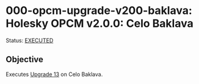 # 000-opcm-upgrade-v200-baklava: Holesky OPCM v2.0.0: Celo Baklava

Status: [EXECUTED]()

## Objective

Executes [Upgrade 13](https://gov.optimism.io/t/upgrade-proposal-13-opcm-and-incident-response-improvements/9739) on Celo Baklava.
